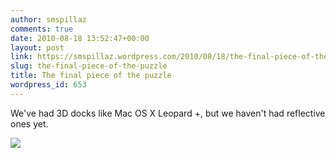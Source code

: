 ```yaml
---
author: smspillaz
comments: true
date: 2010-08-18 13:52:47+00:00
layout: post
link: https://smspillaz.wordpress.com/2010/08/18/the-final-piece-of-the-puzzle/
slug: the-final-piece-of-the-puzzle
title: The final piece of the puzzle
wordpress_id: 653
---
```


We've had 3D docks like Mac OS X Leopard +, but we haven't had reflective ones yet.

[![](http://smspillaz.files.wordpress.com/2010/08/reflectivedock.png?w=300)](http://smspillaz.files.wordpress.com/2010/08/reflectivedock.png)
